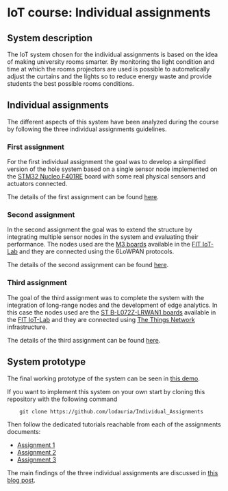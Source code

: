 # IoT course: Individual assignments

## System description

The IoT system chosen for the individual assignments is based on the idea of making university rooms smarter. By monitoring the light condition and time at which the rooms projectors are used is possible to automatically adjust the curtains and the lights so to reduce energy waste and provide students the best possible rooms conditions.

## Individual assignments

The different aspects of this system have been analyzed during the course by following the three individual assignments guidelines.

### First assignment

For the first individual assignment the goal was to develop a simplified version of the hole system based on a single sensor node implemented on the [STM32 Nucleo F401RE](https://www.st.com/en/evaluation-tools/nucleo-f401re.html) board with some real physical sensors and actuators connected.

The details of the first assignment can be found [here](first_assignment.md).

### Second assignment

In the second assignment the goal was to extend the structure by integrating multiple sensor nodes in the system and evaluating their performance. The nodes used are the [M3 boards](https://www.iot-lab.info/docs/boards/iot-lab-m3/) available in the [FIT IoT-Lab](https://www.iot-lab.info/) and they are connected using the 6LoWPAN protocols.

The details of the second assignment can be found [here](second_assignment.md).

### Third assignment

The goal of the third assignment was to complete the system with the integration of long-range nodes and the development of edge analytics. In this case the nodes used are the [ST B-L072Z-LRWAN1 boards](https://www.iot-lab.info/docs/boards/st-b-l072z-lrwan1/) available in the [FIT IoT-Lab](https://www.iot-lab.info/) and they are connected using [The Things Network](https://www.thethingsnetwork.org/) infrastructure.

The details of the third assignment can be found [here](third_assignment.md).

## System prototype

The final working prototype of the system can be seen in [this demo]().

If you want to implement this system on your own start by cloning this repository with the following command

		git clone https://github.com/lodauria/Individual_Assignments

Then follow the dedicated tutorials reachable from each of the assignments documents:

- [Assignment 1](first_assignment.md)
- [Assignment 2](second_assignment.md)
- [Assignment 3](third_assignment.md)

The main findings of the three individual assignments are discussed in [this blog post]().